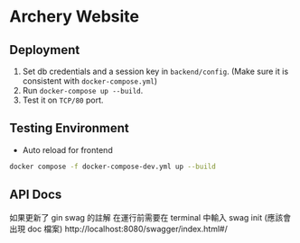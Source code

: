 # Archery Website

## Deployment

1. Set db credentials and a session key in `backend/config`. (Make sure it is consistent with `docker-compose.yml`)
2. Run `docker-compose up --build`.
3. Test it on `TCP/80` port.

## Testing Environment

- Auto reload for frontend

```bash
docker compose -f docker-compose-dev.yml up --build
```

## API Docs

如果更新了 gin swag 的註解
在運行前需要在 terminal 中輸入 swag init (應該會出現 doc 檔案)
http://localhost:8080/swagger/index.html#/
